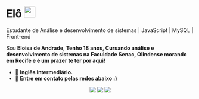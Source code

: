 # Elô <img src="https://github.com/user-attachments/assets/586c3d77-7cf4-4683-9431-a8a7f592f8c9" width="30px">

Estudante de Análise e desenvolvimento de sistemas | JavaScript | MySQL | Front-end

Sou <strong>Eloisa de Andrade</strong>, <strong>Tenho 18 anos, Cursando análise e desenvolvimento de sistemas na Faculdade Senac, Olindense morando em Recife e é um prazer te ter por aqui! </strong>  

- 🚀 <strong> Inglês Intermediário. </strong> 
- 📣 <strong> Entre em contato pelas redes abaixo :)  </strong>

<div align="center">

  <a href="mailto:eloisaandrade1006@gmail.com" alt="Gmail">
    <img src="https://img.shields.io/badge/-Gmail-FF0000?style=flat-square&labelColor=FF0000&logo=gmail&logoColor=white&link=LINK-DO-SEU-EMAIL"/></a>

  <a href="https://www.linkedin.com/in/elowsz/" alt="Linkedin">
    <img src="https://img.shields.io/badge/-Linkedin-0e76a8?style=flat-square&logo=Linkedin&logoColor=white&link=LINK-DO-SEU-LINKEDIN" /></a>

  <a href="https://www.instagram.com/elowsz?igsh=MTBvZTFhejd2N2U0Mg%3D%3D&utm_source=qr" alt="Instagram">
    <img src="https://img.shields.io/badge/-Instagram-DF0174?style=flat-square&labelColor=DF0174&logo=instagram&logoColor=white&link=LINK-DO-SEU-INSTAGRAM"/></a>

</div>
